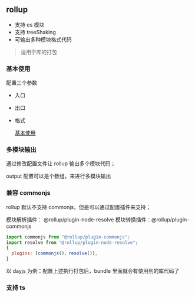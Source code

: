 ## rollup

- 支持 es 模块
- 支持 treeShaking
- 可输出多种模块格式代码

> 适用于库的打包

### 基本使用

配置三个参数

- 入口
- 出口
- 格式

  [基本使用](./esModule/doc.md)

### 多模块输出

通过修改配置文件让 rollup 输出多个模块代码；

output 配置可以是个数组，来进行多模块输出

### 兼容 commonjs

rollup 默认不支持 commonjs，但是可以通过配置插件来支持；

模块解析插件： @rollup/plugin-node-resolve
模块转换插件：@rollup/plugin-commonjs

```js
import commonjs from "@rollup/plugin-commonjs";
import resolve from "@rollup/plugin-node-resolve";
{
  plugins: [commonjs()，resolve()],
}
```

以 dayjs 为例：配置上述执行打包后，bundle 里面就会有使用到的库代码了

### 支持 ts
